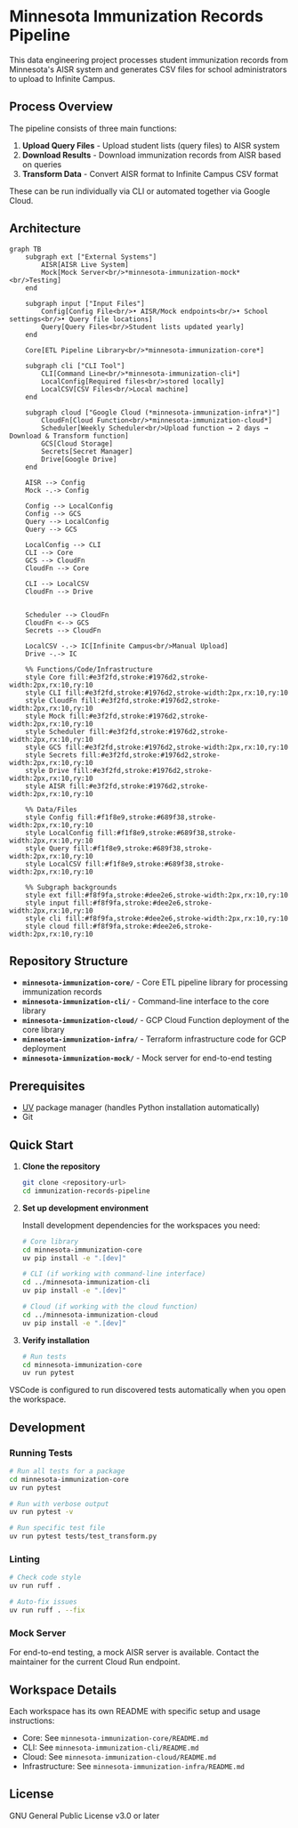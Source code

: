 # Minnesota Immunization Records Pipeline

This data engineering project processes student immunization records from Minnesota's AISR system and generates CSV files for school administrators to upload to Infinite Campus.

## Process Overview

The pipeline consists of three main functions:

1. **Upload Query Files** - Upload student lists (query files) to AISR system
2. **Download Results** - Download immunization records from AISR based on queries
3. **Transform Data** - Convert AISR format to Infinite Campus CSV format

These can be run individually via CLI or automated together via Google Cloud.

## Architecture

```mermaid
graph TB
    subgraph ext ["External Systems"]
        AISR[AISR Live System]
        Mock[Mock Server<br/>*minnesota-immunization-mock*<br/>Testing]
    end
    
    subgraph input ["Input Files"]
        Config[Config File<br/>• AISR/Mock endpoints<br/>• School settings<br/>• Query file locations]
        Query[Query Files<br/>Student lists updated yearly]
    end
    
    Core[ETL Pipeline Library<br/>*minnesota-immunization-core*]
    
    subgraph cli ["CLI Tool"]
        CLI[Command Line<br/>*minnesota-immunization-cli*]
        LocalConfig[Required files<br/>stored locally]
        LocalCSV[CSV Files<br/>Local machine]
    end
    
    subgraph cloud ["Google Cloud (*minnesota-immunization-infra*)"]
        CloudFn[Cloud Function<br/>*minnesota-immunization-cloud*]
        Scheduler[Weekly Scheduler<br/>Upload function → 2 days → Download & Transform function]
        GCS[Cloud Storage]
        Secrets[Secret Manager]
        Drive[Google Drive]
    end
    
    AISR --> Config
    Mock -.-> Config
    
    Config --> LocalConfig
    Config --> GCS
    Query --> LocalConfig
    Query --> GCS
    
    LocalConfig --> CLI
    CLI --> Core
    GCS --> CloudFn
    CloudFn --> Core
    
    CLI --> LocalCSV
    CloudFn --> Drive
    
    
    Scheduler --> CloudFn
    CloudFn <--> GCS
    Secrets --> CloudFn
    
    LocalCSV -.-> IC[Infinite Campus<br/>Manual Upload]
    Drive -.-> IC
    
    %% Functions/Code/Infrastructure
    style Core fill:#e3f2fd,stroke:#1976d2,stroke-width:2px,rx:10,ry:10
    style CLI fill:#e3f2fd,stroke:#1976d2,stroke-width:2px,rx:10,ry:10
    style CloudFn fill:#e3f2fd,stroke:#1976d2,stroke-width:2px,rx:10,ry:10
    style Mock fill:#e3f2fd,stroke:#1976d2,stroke-width:2px,rx:10,ry:10
    style Scheduler fill:#e3f2fd,stroke:#1976d2,stroke-width:2px,rx:10,ry:10
    style GCS fill:#e3f2fd,stroke:#1976d2,stroke-width:2px,rx:10,ry:10
    style Secrets fill:#e3f2fd,stroke:#1976d2,stroke-width:2px,rx:10,ry:10
    style Drive fill:#e3f2fd,stroke:#1976d2,stroke-width:2px,rx:10,ry:10
    style AISR fill:#e3f2fd,stroke:#1976d2,stroke-width:2px,rx:10,ry:10
    
    %% Data/Files
    style Config fill:#f1f8e9,stroke:#689f38,stroke-width:2px,rx:10,ry:10
    style LocalConfig fill:#f1f8e9,stroke:#689f38,stroke-width:2px,rx:10,ry:10
    style Query fill:#f1f8e9,stroke:#689f38,stroke-width:2px,rx:10,ry:10
    style LocalCSV fill:#f1f8e9,stroke:#689f38,stroke-width:2px,rx:10,ry:10
    
    %% Subgraph backgrounds
    style ext fill:#f8f9fa,stroke:#dee2e6,stroke-width:2px,rx:10,ry:10
    style input fill:#f8f9fa,stroke:#dee2e6,stroke-width:2px,rx:10,ry:10
    style cli fill:#f8f9fa,stroke:#dee2e6,stroke-width:2px,rx:10,ry:10
    style cloud fill:#f8f9fa,stroke:#dee2e6,stroke-width:2px,rx:10,ry:10
```

## Repository Structure

- **`minnesota-immunization-core/`** - Core ETL pipeline library for processing immunization records
- **`minnesota-immunization-cli/`** - Command-line interface to the core library
- **`minnesota-immunization-cloud/`** - GCP Cloud Function deployment of the core library
- **`minnesota-immunization-infra/`** - Terraform infrastructure code for GCP deployment
- **`minnesota-immunization-mock/`** - Mock server for end-to-end testing

## Prerequisites

- [UV](https://docs.astral.sh/uv/) package manager (handles Python installation automatically)
- Git

## Quick Start

1. **Clone the repository**
   ```bash
   git clone <repository-url>
   cd immunization-records-pipeline
   ```

2. **Set up development environment**
   
   Install development dependencies for the workspaces you need:
   ```bash
   # Core library
   cd minnesota-immunization-core
   uv pip install -e ".[dev]"
   
   # CLI (if working with command-line interface)
   cd ../minnesota-immunization-cli
   uv pip install -e ".[dev]"

   # Cloud (if working with the cloud function)
   cd ../minnesota-immunization-cloud
   uv pip install -e ".[dev]"
   ```

3. **Verify installation**
   ```bash
   # Run tests
   cd minnesota-immunization-core
   uv run pytest
   ```
VSCode is configured to run discovered tests automatically when you open the workspace.

## Development

### Running Tests
```bash
# Run all tests for a package
cd minnesota-immunization-core
uv run pytest

# Run with verbose output
uv run pytest -v

# Run specific test file
uv run pytest tests/test_transform.py
```

### Linting
```bash
# Check code style
uv run ruff .

# Auto-fix issues
uv run ruff . --fix
```

### Mock Server

For end-to-end testing, a mock AISR server is available. Contact the maintainer for the current Cloud Run endpoint.

## Workspace Details

Each workspace has its own README with specific setup and usage instructions:
- Core: See `minnesota-immunization-core/README.md`
- CLI: See `minnesota-immunization-cli/README.md`
- Cloud: See `minnesota-immunization-cloud/README.md`
- Infrastructure: See `minnesota-immunization-infra/README.md`

## License

GNU General Public License v3.0 or later
